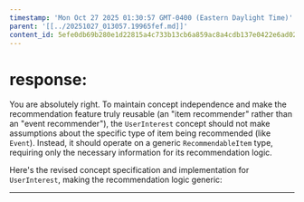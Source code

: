 ```yaml
---
timestamp: 'Mon Oct 27 2025 01:30:57 GMT-0400 (Eastern Daylight Time)'
parent: '[[../20251027_013057.19965fef.md]]'
content_id: 5efe0db69b280e1d22815a4c733b13cb6a859ac8a4cdb137e0422e6ad025922f
---
```


# response:

You are absolutely right. To maintain concept independence and make the recommendation feature truly reusable (an "item recommender" rather than an "event recommender"), the `UserInterest` concept should not make assumptions about the specific type of item being recommended (like `Event`). Instead, it should operate on a generic `RecommendableItem` type, requiring only the necessary information for its recommendation logic.

Here's the revised concept specification and implementation for `UserInterest`, making the recommendation logic generic:

***
